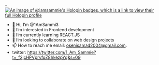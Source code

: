 -[![An image of @iamsammie's Holopin badges, which is a link to view their full Holopin profile](https://holopin.me/iamsammie)](https://holopin.io/@iamsammie)

- 👋 Hi, I’m @1AmSammi3
- 👀 I’m interested in Frontend development
- 🌱 I’m currently learning REACT.JS
- 💞️ I’m looking to collaborate on web design projects
- 📫 How to reach me email: osenisamad2004@gmail.com.
- twitter: https://twitter.com/1_Am_Sammie?t=_f2jcHPVprvfoZ8hkezpYg&s=09

<!---
1AmSammi3/1AmSammi3 is a ✨ special ✨ repository because its `README.md` (this file) appears on your GitHub profile.
You can click the Preview link to take a look at your changes.
--->
